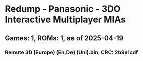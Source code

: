 # Redump - Panasonic - 3DO Interactive Multiplayer MIAs
## Games: 1, ROMs: 1, as of 2025-04-19

### Remute 3D (Europe) (En,De) (Unl).bin, CRC: 2b9e1cdf
